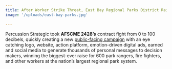 ```yaml
---
title: After Worker Strike Threat, East Bay Regional Parks District Raises Wages
image: '/uploads/east-bay-parks.jpg'

---
```

Percussion Strategic took **AFSCME 2428’s** contract fight from 0 to 100 decibels, quickly creating a new [public-facing campaign](http://eastbayparkworker.org/) with an eye catching logo, website, action platform, emotion-driven digital ads, earned and social media to generate thousands of personal messages to decision makers, winning the biggest-ever raise for 600 park rangers, fire fighters, and other workers at the nation’s largest regional park system.